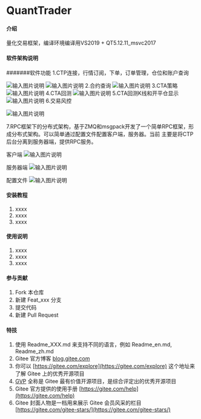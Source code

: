 # QuantTrader

#### 介绍
量化交易框架，编译环境编译用VS2019 + QT5.12.11_msvc2017


#### 软件架构说明

#######软件功能
1.CTP连接，行情订阅，下单，订单管理，仓位和账户查询

![输入图片说明](https://images.gitee.com/uploads/images/2021/0806/132250_2ee4a6da_9459957.png "ctp连接.png")
![输入图片说明](https://images.gitee.com/uploads/images/2021/0722/140614_3623bcc0_9459957.jpeg "图像 5.jpg")
2.合约查询
![输入图片说明](https://images.gitee.com/uploads/images/2021/0722/140944_4d4db3fd_9459957.jpeg "合约查询.jpg")
3.CTA策略
![输入图片说明](https://images.gitee.com/uploads/images/2021/0806/115628_b162b9c5_9459957.png "cta.png")
4.CTA回测
![输入图片说明](https://images.gitee.com/uploads/images/2021/0722/141041_695d2f29_9459957.jpeg "CTA回测.jpg")
5.CTA回测K线和开平仓显示
![输入图片说明](https://images.gitee.com/uploads/images/2021/0806/115611_41c079fd_9459957.png "temp.png")
6.交易风控

![输入图片说明](https://images.gitee.com/uploads/images/2021/0806/131757_39f451fa_9459957.png "risk.png")

7.RPC框架下的分布式架构，基于ZMQ和msgpack开发了一个简单RPC框架，形成分布式架构。可以简单通过配置文件配置客户端，服务器。当前
主要是将CTP后台分离到服务器端，提供RPC服务。

客户端
![输入图片说明](https://images.gitee.com/uploads/images/2021/0820/215436_b3b4551b_9459957.png "rpc connect.png")

服务器端
![输入图片说明](https://images.gitee.com/uploads/images/2021/0820/215500_3fbba932_9459957.png "rpc engine.png")

配置文件
![输入图片说明](https://images.gitee.com/uploads/images/2021/0820/215510_e4181bb8_9459957.png "rpc conf.png")



#### 安装教程

1.  xxxx
2.  xxxx
3.  xxxx

#### 使用说明

1.  xxxx
2.  xxxx
3.  xxxx

#### 参与贡献

1.  Fork 本仓库
2.  新建 Feat_xxx 分支
3.  提交代码
4.  新建 Pull Request


#### 特技

1.  使用 Readme\_XXX.md 来支持不同的语言，例如 Readme\_en.md, Readme\_zh.md
2.  Gitee 官方博客 [blog.gitee.com](https://blog.gitee.com)
3.  你可以 [https://gitee.com/explore](https://gitee.com/explore) 这个地址来了解 Gitee 上的优秀开源项目
4.  [GVP](https://gitee.com/gvp) 全称是 Gitee 最有价值开源项目，是综合评定出的优秀开源项目
5.  Gitee 官方提供的使用手册 [https://gitee.com/help](https://gitee.com/help)
6.  Gitee 封面人物是一档用来展示 Gitee 会员风采的栏目 [https://gitee.com/gitee-stars/](https://gitee.com/gitee-stars/)
